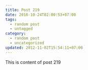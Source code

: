 ```yaml
---
title: Post 219
date: 2016-10-24T02:00:53+07:00
tags:
  - random post
  - untagged
category:
  - random post
  - uncategorized
updated: 2012-11-02T15:54:11+07:00
---
```

This is content of post 219